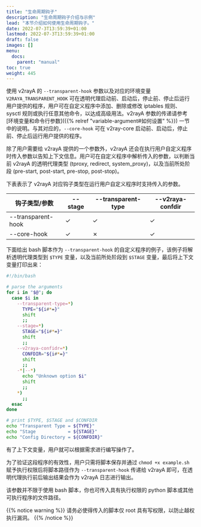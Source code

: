 ```yaml
---
title: "生命周期钩子"
description: "生命周期钩子介绍与示例"
lead: "本节介绍如何使用生命周期钩子。"
date: 2022-07-3T13:59:39+01:00
lastmod: 2022-07-3T13:59:39+01:00
draft: false
images: []
menu:
  docs:
    parent: "manual"
toc: true
weight: 445
---
```


使用 v2rayA 的 `--transparent-hook` 参数以及对应的环境变量 `V2RAYA_TRANSPARENT_HOOK` 可在透明代理启动前、启动后，停止前、停止后运行用户提供的程序，用户可在自定义程序中添加、删除或修改 iptables 规则、sysctl 规则或执行任意其他命令，以达成高级用法。v2rayA 参数的传递请参考 [环境变量和命令行参数]({{% relref "variable-argument#如何设置" %}}) 一节中的说明。与其对应的，`--core-hook` 可在 v2ray-core 启动前、启动后，停止前、停止后运行用户提供的程序。

除了用户需要给 v2rayA 提供的一个参数外，v2rayA 还会在执行用户自定义程序时传入参数以告知上下文信息。用户可在自定义程序中解析传入的参数，以判断当前 v2rayA 的透明代理类型 (tproxy, redirect, system_proxy)，以及当前所处阶段 (pre-start, post-start, pre-stop, post-stop)。

下表表示了 v2rayA 对应钩子类型在运行用户自定义程序时支持传入的参数。

| 钩子类型/参数      | --stage | --transparent-type | --v2raya-confdir |
| ------------------ | ------- | ------------------ | ---------------- |
| --transparent-hook | ✓       | ✓                  | ✓                |
| --core-hook        | ✓       | ✗                  | ✓                |

下面给出 bash 脚本作为 `--transparent-hook` 的自定义程序的例子，该例子将解析透明代理类型到 `$TYPE` 变量，以及当前所处阶段到 `$STAGE` 变量，最后将上下文变量打印出来：

```bash
#!/bin/bash

# parse the arguments
for i in "$@"; do
  case $i in
    --transparent-type=*)
      TYPE="${i#*=}"
      shift
      ;;
    --stage=*)
      STAGE="${i#*=}"
      shift
      ;;
    --v2raya-confidr=*)
      CONFDIR="${i#*=}"
      shift
      ;;
    -*|--*)
      echo "Unknown option $i"
      shift
      ;;
    *)
      ;;
  esac
done

# print $TYPE, $STAGE and $CONFDIR
echo "Transparent Type = ${TYPE}"
echo "Stage            = ${STAGE}"
echo "Config Directory = ${CONFDIR}"
```

有了上下文变量，用户就可以根据需求进行编写操作了。

为了验证这段程序的有效性，用户只需将脚本保存并通过 `chmod +x example.sh` 赋予执行权限后将脚本路径作为 `--transparent-hook` 传递给 v2rayA 即可，在透明代理执行前后输出结果会作为 v2rayA 日志进行输出。

该参数并不限于使用 bash 脚本，你也可传入具有执行权限的 python 脚本或其他可执行程序的文件路径。

{{% notice warning %}}
请务必使得传入的脚本仅 root 具有写权限，以防止越权执行漏洞。
{{% /notice %}}
